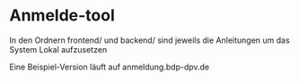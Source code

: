 # Anmelde-tool

In den Ordnern frontend/ und backend/ sind jeweils die Anleitungen um das System Lokal aufzusetzen

Eine Beispiel-Version läuft auf anmeldung.bdp-dpv.de
